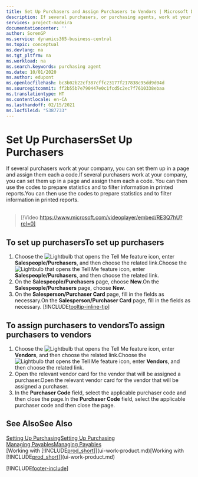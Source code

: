 ```yaml
---
title: Set Up Purchasers and Assign Purchasers to Vendors | Microsoft Docs
description: If several purchasers, or purchasing agents, work at your company, you can organize them for statistical analysis.
services: project-madeira
documentationcenter: ''
author: SorenGP
ms.service: dynamics365-business-central
ms.topic: conceptual
ms.devlang: na
ms.tgt_pltfrm: na
ms.workload: na
ms.search.keywords: purchasing agent
ms.date: 10/01/2020
ms.author: edupont
ms.openlocfilehash: bc3b02b22cf387cffc23177f217838c95dd9d04d
ms.sourcegitcommit: ff2b55b7e790447e0c1fcd5c2ec7f7610338ebaa
ms.translationtype: HT
ms.contentlocale: en-CA
ms.lasthandoff: 02/15/2021
ms.locfileid: "5387733"
---
```

# <a name="set-up-purchasers"></a><span data-ttu-id="bbeb2-103">Set Up Purchasers</span><span class="sxs-lookup"><span data-stu-id="bbeb2-103">Set Up Purchasers</span></span>
<span data-ttu-id="bbeb2-104">If several purchasers work at your company, you can set them up in a page and assign them each a code.</span><span class="sxs-lookup"><span data-stu-id="bbeb2-104">If several purchasers work at your company, you can set them up in a page and assign them each a code.</span></span> <span data-ttu-id="bbeb2-105">You can then use the codes to prepare statistics and to filter information in printed reports.</span><span class="sxs-lookup"><span data-stu-id="bbeb2-105">You can then use the codes to prepare statistics and to filter information in printed reports.</span></span><br><br>  

> [!Video https://www.microsoft.com/videoplayer/embed/RE3Q7hU?rel=0]

## <a name="to-set-up-purchasers"></a><span data-ttu-id="bbeb2-106">To set up purchasers</span><span class="sxs-lookup"><span data-stu-id="bbeb2-106">To set up purchasers</span></span>
1. <span data-ttu-id="bbeb2-107">Choose the ![Lightbulb that opens the Tell Me feature](media/ui-search/search_small.png "Tell me what you want to do") icon, enter **Salespeople/Purchasers**, and then choose the related link.</span><span class="sxs-lookup"><span data-stu-id="bbeb2-107">Choose the ![Lightbulb that opens the Tell Me feature](media/ui-search/search_small.png "Tell me what you want to do") icon, enter **Salespeople/Purchasers**, and then choose the related link.</span></span>
2. <span data-ttu-id="bbeb2-108">On the **Salespeople/Purchasers** page, choose **New**.</span><span class="sxs-lookup"><span data-stu-id="bbeb2-108">On the **Salespeople/Purchasers** page, choose **New**.</span></span>
3. <span data-ttu-id="bbeb2-109">On the **Salesperson/Purchaser Card** page, fill in the fields as necessary.</span><span class="sxs-lookup"><span data-stu-id="bbeb2-109">On the **Salesperson/Purchaser Card** page, fill in the fields as necessary.</span></span> [!INCLUDE[tooltip-inline-tip](includes/tooltip-inline-tip_md.md)]

## <a name="to-assign-purchasers-to-vendors"></a><span data-ttu-id="bbeb2-110">To assign purchasers to vendors</span><span class="sxs-lookup"><span data-stu-id="bbeb2-110">To assign purchasers to vendors</span></span>
1. <span data-ttu-id="bbeb2-111">Choose the ![Lightbulb that opens the Tell Me feature](media/ui-search/search_small.png "Tell me what you want to do") icon, enter **Vendors**, and then choose the related link.</span><span class="sxs-lookup"><span data-stu-id="bbeb2-111">Choose the ![Lightbulb that opens the Tell Me feature](media/ui-search/search_small.png "Tell me what you want to do") icon, enter **Vendors**, and then choose the related link.</span></span>
2. <span data-ttu-id="bbeb2-112">Open the relevant vendor card for the vendor that will be assigned a purchaser.</span><span class="sxs-lookup"><span data-stu-id="bbeb2-112">Open the relevant vendor card for the vendor that will be assigned a purchaser.</span></span>
3. <span data-ttu-id="bbeb2-113">In the **Purchaser Code** field, select the applicable purchaser code and then close the page.</span><span class="sxs-lookup"><span data-stu-id="bbeb2-113">In the **Purchaser Code** field, select the applicable purchaser code and then close the page.</span></span>

## <a name="see-also"></a><span data-ttu-id="bbeb2-114">See Also</span><span class="sxs-lookup"><span data-stu-id="bbeb2-114">See Also</span></span>
[<span data-ttu-id="bbeb2-115">Setting Up Purchasing</span><span class="sxs-lookup"><span data-stu-id="bbeb2-115">Setting Up Purchasing</span></span>](purchasing-setup-purchasing.md)  
[<span data-ttu-id="bbeb2-116">Managing Payables</span><span class="sxs-lookup"><span data-stu-id="bbeb2-116">Managing Payables</span></span>](payables-manage-payables.md)  
<span data-ttu-id="bbeb2-117">[Working with [!INCLUDE[prod_short](includes/prod_short.md)]](ui-work-product.md)</span><span class="sxs-lookup"><span data-stu-id="bbeb2-117">[Working with [!INCLUDE[prod_short](includes/prod_short.md)]](ui-work-product.md)</span></span>


[!INCLUDE[footer-include](includes/footer-banner.md)]